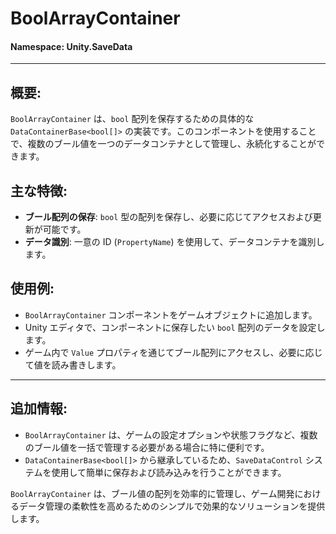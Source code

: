 ﻿# BoolArrayContainer

#### **Namespace**: Unity.SaveData
---

## 概要:
`BoolArrayContainer` は、`bool` 配列を保存するための具体的な `DataContainerBase<bool[]>` の実装です。このコンポーネントを使用することで、複数のブール値を一つのデータコンテナとして管理し、永続化することができます。

## 主な特徴:
- **ブール配列の保存**: `bool` 型の配列を保存し、必要に応じてアクセスおよび更新が可能です。
- **データ識別**: 一意の ID (`PropertyName`) を使用して、データコンテナを識別します。

## 使用例:
- `BoolArrayContainer` コンポーネントをゲームオブジェクトに追加します。
- Unity エディタで、コンポーネントに保存したい `bool` 配列のデータを設定します。
- ゲーム内で `Value` プロパティを通じてブール配列にアクセスし、必要に応じて値を読み書きします。

---
## 追加情報:
- `BoolArrayContainer` は、ゲームの設定オプションや状態フラグなど、複数のブール値を一括で管理する必要がある場合に特に便利です。
- `DataContainerBase<bool[]>` から継承しているため、`SaveDataControl` システムを使用して簡単に保存および読み込みを行うことができます。

`BoolArrayContainer` は、ブール値の配列を効率的に管理し、ゲーム開発におけるデータ管理の柔軟性を高めるためのシンプルで効果的なソリューションを提供します。
